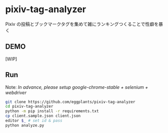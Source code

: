 # pixiv-tag-analyzer

Pixiv の投稿とブックマークタグを集めて雑にランキングつくることで性癖を暴く

## DEMO

[WIP]

## Run

Note: _In advance, please setup google-chrome-stable + selenium + webdriver_

```bash
git clone https://github.com/eggplants/pixiv-tag-analyzer
cd pixiv-tag-analyzer
python -m pip install -r requirements.txt
cp client.sample.json client.json
editor $_ # set id & pass
python analyze.py
```
